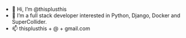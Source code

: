 - 👋 Hi, I’m @thisplusthis
- 👀 I’m a full stack developer interested in Python, Django, Docker and SuperCollider.
- 📫 thisplusthis + @ + gmail.com

<!---
thisplusthis/thisplusthis is a ✨ special ✨ repository because its `README.md` (this file) appears on your GitHub profile.
You can click the Preview link to take a look at your changes.
--->
